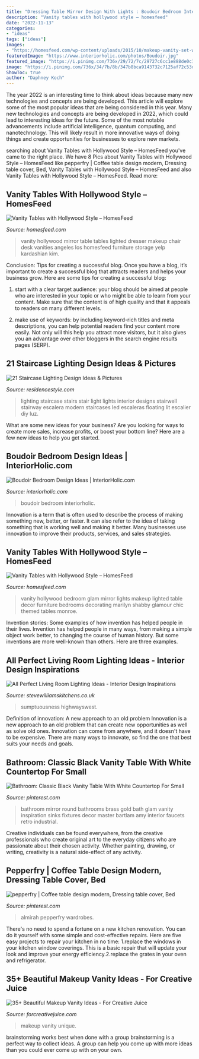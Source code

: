 ```yaml
---
title: "Dressing Table Mirror Design With Lights : Boudoir Bedroom Interiorholic"
description: "Vanity tables with hollywood style – homesfeed"
date: "2022-11-13"
categories:
- "ideas"
tags: ["ideas"]
images:
- "https://homesfeed.com/wp-content/uploads/2015/10/makeup-vanity-set-with-lighted-mirror-and-Hollywood-Vanity-black-table-with-black-stool-on-the-fluffy-white-carpet-and-picture-and-white-flower.jpg"
featuredImage: "https://www.interiorholic.com/photos/Boudoir.jpg"
featured_image: "https://i.pinimg.com/736x/29/72/7c/29727c6cc1e888de0c1a8390166e908e--brass-bathroom-fixtures-bathroom-faucets.jpg"
image: "https://i.pinimg.com/736x/34/7b/8b/347b8bca9143732c7125af72c53dc0f3.jpg"
ShowToc: true
author: "Daphney Koch"
---
```



The year 2022 is an interesting time to think about ideas because many new technologies and concepts are being developed. This article will explore some of the most popular ideas that are being considered in this year.
Many new technologies and concepts are being developed in 2022, which could lead to interesting ideas for the future. Some of the most notable advancements include artificial intelligence, quantum computing, and nanotechnology. This will likely result in more innovative ways of doing things and create opportunities for businesses to explore new markets.

	

		
searching about Vanity Tables with Hollywood Style – HomesFeed you've came to the right place. We have 8 Pics about Vanity Tables with Hollywood Style – HomesFeed like pepperfry | Coffee table design modern, Dressing table cover, Bed, Vanity Tables with Hollywood Style – HomesFeed and also Vanity Tables with Hollywood Style – HomesFeed. Read more:
		
    
## Vanity Tables With Hollywood Style – HomesFeed

<img loading=lazy src="http://homesfeed.com/wp-content/uploads/2015/10/Hollywood-vanity-table-with-white-lighted-mirror-and-black-chair-and-white-dresser-with-cosmetics-also-brown-curtain-and-white-color-wall.jpg" onerror="this.onerror=null;this.src='https://tse2.mm.bing.net/th?id=OIP.cEIj-yAX7DKRWke0KtVoTQHaJ4&amp;pid=15.1';" alt="Vanity Tables with Hollywood Style – HomesFeed">

_Source: homesfeed.com_

>vanity hollywood mirror table tables lighted dresser makeup chair desk vanities angeles los homesfeed furniture storage yelp kardashian kim. 

	

Conclusion: Tips for creating a successful blog.
Once you have a blog, it’s important to create a successful blog that attracts readers and helps your business grow. Here are some tips for creating a successful blog:
1. start with a clear target audience: your blog should be aimed at people who are interested in your topic or who might be able to learn from your content. Make sure that the content is of high quality and that it appeals to readers on many different levels.

2. make use of keywords: by including keyword-rich titles and meta descriptions, you can help potential readers find your content more easily. Not only will this help you attract more visitors, but it also gives you an advantage over other bloggers in the search engine results pages (SERP).


    
## 21 Staircase Lighting Design Ideas &amp; Pictures

<img loading=lazy src="http://residencestyle.com/wp-content/uploads/2015/03/Staircase-Lighting-Design-Ideas.jpeg" onerror="this.onerror=null;this.src='https://tse2.mm.bing.net/th?id=OIP.xw2HrXNIuBVZ5K3b82FQRgHaKf&amp;pid=15.1';" alt="21 Staircase Lighting Design Ideas &amp; Pictures">

_Source: residencestyle.com_

>lighting staircase stairs stair light lights interior designs stairwell stairway escalera modern staircases led escaleras floating lit escalier diy luz. 

	

What are some new ideas for your business?
Are you looking for ways to create more sales, increase profits, or boost your bottom line? Here are a few new ideas to help you get started.

    
## Boudoir Bedroom Design Ideas | InteriorHolic.com

<img loading=lazy src="https://www.interiorholic.com/photos/Boudoir.jpg" onerror="this.onerror=null;this.src='https://tse3.mm.bing.net/th?id=OIP.3wbNe2rwTBy3ggYwDHkNEgHaJ4&amp;pid=15.1';" alt="Boudoir Bedroom Design Ideas | InteriorHolic.com">

_Source: interiorholic.com_

>boudoir bedroom interiorholic. 

	

Innovation is a term that is often used to describe the process of making something new, better, or faster. It can also refer to the idea of taking something that is working well and making it better. Many businesses use innovation to improve their products, services, and sales strategies.

    
## Vanity Tables With Hollywood Style – HomesFeed

<img loading=lazy src="https://homesfeed.com/wp-content/uploads/2015/10/makeup-vanity-set-with-lighted-mirror-and-Hollywood-Vanity-black-table-with-black-stool-on-the-fluffy-white-carpet-and-picture-and-white-flower.jpg" onerror="this.onerror=null;this.src='https://tse1.mm.bing.net/th?id=OIP.tBkf2Uqf_gUFsgUvUgmzyQHaOK&amp;pid=15.1';" alt="Vanity Tables with Hollywood Style – HomesFeed">

_Source: homesfeed.com_

>vanity hollywood bedroom glam mirror lights makeup lighted table decor furniture bedrooms decorating marilyn shabby glamour chic themed tables monroe. 

	

Invention stories: Some examples of how invention has helped people in their lives.
Invention has helped people in many ways, from making a simple object work better, to changing the course of human history. But some inventions are more well-known than others. Here are three examples.

    
## All Perfect Living Room Lighting Ideas - Interior Design Inspirations

<img loading=lazy src="https://www.stevewilliamskitchens.co.uk/wp-content/uploads/2015/09/living-room-lighting-ideas-designs.jpg" onerror="this.onerror=null;this.src='https://tse3.mm.bing.net/th?id=OIP.OYEnV1ngbfj75PhB0tA9xAHaFj&amp;pid=15.1';" alt="All Perfect Living Room Lighting Ideas - Interior Design Inspirations">

_Source: stevewilliamskitchens.co.uk_

>sumptuousness highwayswest. 

	

Definition of innovation: A new approach to an old problem
Innovation is a new approach to an old problem that can create new opportunities as well as solve old ones. Innovation can come from anywhere, and it doesn't have to be expensive. There are many ways to innovate, so find the one that best suits your needs and goals.

    
## Bathroom: Classic Black Vanity Table With White Countertop For Small

<img loading=lazy src="https://i.pinimg.com/736x/29/72/7c/29727c6cc1e888de0c1a8390166e908e--brass-bathroom-fixtures-bathroom-faucets.jpg" onerror="this.onerror=null;this.src='https://tse4.mm.bing.net/th?id=OIP.WNSSfBEbClHhjQiSE7fNyQHaLG&amp;pid=15.1';" alt="Bathroom: Classic Black Vanity Table With White Countertop For Small">

_Source: pinterest.com_

>bathroom mirror round bathrooms brass gold bath glam vanity inspiration sinks fixtures decor master bartlam amy interior faucets retro industrial. 

	

Creative individuals can be found everywhere, from the creative professionals who create original art to the everyday citizens who are passionate about their chosen activity. Whether painting, drawing, or writing, creativity is a natural side-effect of any activity.

    
## Pepperfry | Coffee Table Design Modern, Dressing Table Cover, Bed

<img loading=lazy src="https://i.pinimg.com/736x/34/7b/8b/347b8bca9143732c7125af72c53dc0f3.jpg" onerror="this.onerror=null;this.src='https://tse1.mm.bing.net/th?id=OIP.TZAAmfFbIFTrUxCfrNt6YgHaIJ&amp;pid=15.1';" alt="pepperfry | Coffee table design modern, Dressing table cover, Bed">

_Source: pinterest.com_

>almirah pepperfry wardrobes. 

	

There's no need to spend a fortune on a new kitchen renovation. You can do it yourself with some simple and cost-effective repairs. Here are five easy projects to repair your kitchen in no time: 1.replace the windows in your kitchen window coverings. This is a basic repair that will update your look and improve your energy efficiency.2.replace the grates in your oven and refrigerator.

    
## 35+ Beautiful Makeup Vanity Ideas - For Creative Juice

<img loading=lazy src="https://i0.wp.com/forcreativejuice.com/wp-content/uploads/2020/04/makeup-vanity-ideas/20-beautiful-makeup-vanity-ideas.jpg?w=1090" onerror="this.onerror=null;this.src='https://tse2.mm.bing.net/th?id=OIP.Y1mHI1aDE5ty82l0EhGpxwHaKD&amp;pid=15.1';" alt="35+ Beautiful Makeup Vanity Ideas - For Creative Juice">

_Source: forcreativejuice.com_

>makeup vanity unique. 

	

brainstorming works best when done with a group
brainstorming is a perfect way to collect ideas. A group can help you come up with more ideas than you could ever come up with on your own.

